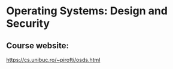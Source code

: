 # Operating Systems: Design and Security

## Course website:
https://cs.unibuc.ro/~pirofti/osds.html
